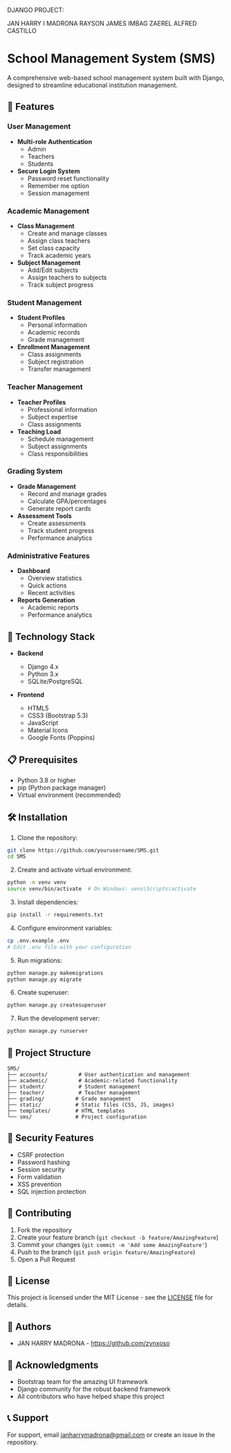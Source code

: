 DJANGO PROJECT:

JAN HARRY I MADRONA
RAYSON JAMES IMBAG
ZAEREL ALFRED CASTILLO

# School Management System (SMS)

A comprehensive web-based school management system built with Django, designed to streamline educational institution management.

## 🎯 Features

### User Management
- **Multi-role Authentication**
  - Admin
  - Teachers
  - Students
- **Secure Login System**
  - Password reset functionality
  - Remember me option
  - Session management

### Academic Management
- **Class Management**
  - Create and manage classes
  - Assign class teachers
  - Set class capacity
  - Track academic years
- **Subject Management**
  - Add/Edit subjects
  - Assign teachers to subjects
  - Track subject progress

### Student Management
- **Student Profiles**
  - Personal information
  - Academic records
  - Grade management
- **Enrollment Management**
  - Class assignments
  - Subject registration
  - Transfer management

### Teacher Management
- **Teacher Profiles**
  - Professional information
  - Subject expertise
  - Class assignments
- **Teaching Load**
  - Schedule management
  - Subject assignments
  - Class responsibilities

### Grading System
- **Grade Management**
  - Record and manage grades
  - Calculate GPA/percentages
  - Generate report cards
- **Assessment Tools**
  - Create assessments
  - Track student progress
  - Performance analytics

### Administrative Features
- **Dashboard**
  - Overview statistics
  - Quick actions
  - Recent activities
- **Reports Generation**
  - Academic reports
  - Performance analytics

## 🚀 Technology Stack

- **Backend**
  - Django 4.x
  - Python 3.x
  - SQLite/PostgreSQL

- **Frontend**
  - HTML5
  - CSS3 (Bootstrap 5.3)
  - JavaScript
  - Material Icons
  - Google Fonts (Poppins)

## 📋 Prerequisites

- Python 3.8 or higher
- pip (Python package manager)
- Virtual environment (recommended)

## 🛠️ Installation

1. Clone the repository:
```bash
git clone https://github.com/yourusername/SMS.git
cd SMS
```

2. Create and activate virtual environment:
```bash
python -m venv venv
source venv/bin/activate  # On Windows: venv\Scripts\activate
```

3. Install dependencies:
```bash
pip install -r requirements.txt
```

4. Configure environment variables:
```bash
cp .env.example .env
# Edit .env file with your configuration
```

5. Run migrations:
```bash
python manage.py makemigrations
python manage.py migrate
```

6. Create superuser:
```bash
python manage.py createsuperuser
```

7. Run the development server:
```bash
python manage.py runserver
```

## 📁 Project Structure

```
SMS/
├── accounts/          # User authentication and management
├── academic/          # Academic-related functionality
├── student/           # Student management
├── teacher/           # Teacher management
├── grading/          # Grade management
├── static/           # Static files (CSS, JS, images)
├── templates/        # HTML templates
└── sms/              # Project configuration
```

## 🔐 Security Features

- CSRF protection
- Password hashing
- Session security
- Form validation
- XSS prevention
- SQL injection protection

## 🤝 Contributing

1. Fork the repository
2. Create your feature branch (`git checkout -b feature/AmazingFeature`)
3. Commit your changes (`git commit -m 'Add some AmazingFeature'`)
4. Push to the branch (`git push origin feature/AmazingFeature`)
5. Open a Pull Request

## 📝 License

This project is licensed under the MIT License - see the [LICENSE](LICENSE) file for details.

## 👥 Authors

- JAN HARRY MADRONA - https://github.com/zynxoso

## 🙏 Acknowledgments

- Bootstrap team for the amazing UI framework
- Django community for the robust backend framework
- All contributors who have helped shape this project

## 📞 Support

For support, email janharrymadrona@gmail.com or create an issue in the repository.
